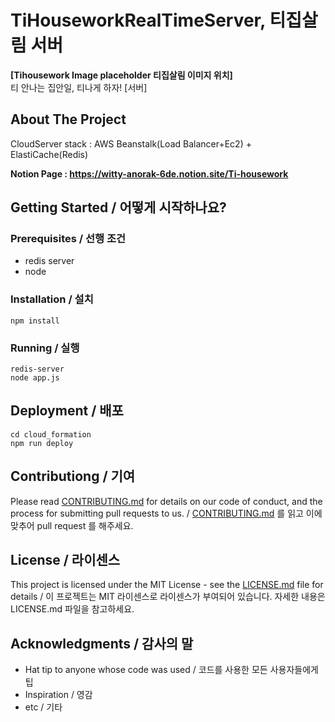 # TiHouseworkRealTimeServer, 티집살림 서버

**[Tihousework Image placeholder 티집살림 이미지 위치]**  
티 안나는 집안일, 티나게 하자! [서버]<br>

## About The Project
CloudServer stack : AWS Beanstalk(Load Balancer+Ec2) + ElastiCache(Redis)  <br>

**Notion Page : https://witty-anorak-6de.notion.site/Ti-housework**

## Getting Started / 어떻게 시작하나요?
### Prerequisites / 선행 조건
- redis server
- node
### Installation / 설치
```
npm install
```
### Running / 실행
```
redis-server
node app.js
```

## Deployment / 배포
```
cd cloud_formation
npm run deploy
```

## Contributiong / 기여

Please read [CONTRIBUTING.md](https://gist.github.com/PurpleBooth/b24679402957c63ec426) for details on our code of conduct, and the process for submitting pull requests to us. / [CONTRIBUTING.md](https://gist.github.com/PurpleBooth/b24679402957c63ec426) 를 읽고 이에 맞추어 pull request 를 해주세요.

## License / 라이센스

This project is licensed under the MIT License - see the [LICENSE.md](https://gist.github.com/PurpleBooth/LICENSE.md) file for details / 이 프로젝트는 MIT 라이센스로 라이센스가 부여되어 있습니다. 자세한 내용은 LICENSE.md 파일을 참고하세요.

## Acknowledgments / 감사의 말

* Hat tip to anyone whose code was used / 코드를 사용한 모든 사용자들에게 팁
* Inspiration / 영감
* etc / 기타
